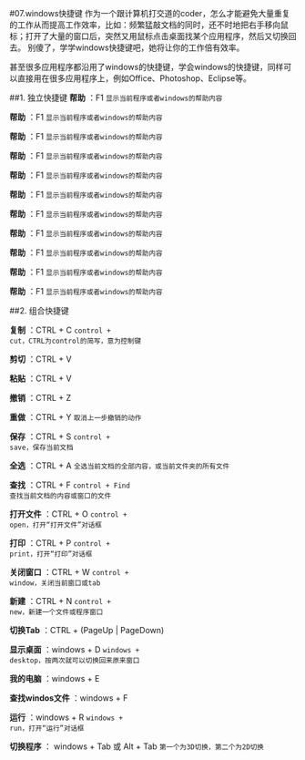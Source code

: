 #07.windows快捷键
  作为一个跟计算机打交道的coder，怎么才能避免大量重复的工作从而提高工作效率，比如：频繁猛敲文档的同时，还不时地把右手移向鼠标；打开了大量的窗口后，突然又用鼠标点击桌面找某个应用程序，然后又切换回去。
别傻了，学学windows快捷键吧，她将让你的工作倍有效率。

  甚至很多应用程序都沿用了windows的快捷键，学会windows的快捷键，同样可以直接用在很多应用程序上，例如Office、Photoshop、Eclipse等。

##1. 独立快捷键
  **帮助** ：F1  <code>显示当前程序或者windows的帮助内容</code>
  
  **帮助** ：F1  <code>显示当前程序或者windows的帮助内容</code>
  
  **帮助** ：F1  <code>显示当前程序或者windows的帮助内容</code>
  
  **帮助** ：F1  <code>显示当前程序或者windows的帮助内容</code>
  
  **帮助** ：F1  <code>显示当前程序或者windows的帮助内容</code>
  
  **帮助** ：F1  <code>显示当前程序或者windows的帮助内容</code>
  
  **帮助** ：F1  <code>显示当前程序或者windows的帮助内容</code>
  
  **帮助** ：F1  <code>显示当前程序或者windows的帮助内容</code>
  
  **帮助** ：F1  <code>显示当前程序或者windows的帮助内容</code>
  
  **帮助** ：F1  <code>显示当前程序或者windows的帮助内容</code>
  
  **帮助** ：F1  <code>显示当前程序或者windows的帮助内容</code>

##2. 组合快捷键

  **复制** ：CTRL + C  <code>control + cut，CTRL为control的简写，意为控制键</code>
  
  **剪切** ：CTRL + V 
  
  **粘贴** ：CTRL + V 
  
  **撤销** ：CTRL + Z 
  
  **重做** ：CTRL + Y  <code>取消上一步撤销的动作</code> 
  
  **保存** ：CTRL + S  <code>control + save，保存当前文档</code> 
  
  **全选** ：CTRL + A  <code>全选当前文档的全部内容，或当前文件夹的所有文件</code> 
  
  **查找** ：CTRL + F  <code>control + Find 查找当前文档的内容或窗口的文件</code>
  
  **打开文件** ：CTRL + O  <code>control + open，打开“打开文件”对话框</code>
  
  **打印** ：CTRL + P  <code>control + print，打开“打印”对话框</code>
  
  **关闭窗口** ：CTRL + W  <code>control + window，关闭当前窗口或tab</code> 
  
  **新建** ：CTRL + N  <code>control + new，新建一个文件或程序窗口</code>
  
  **切换Tab** ：CTRL + (PageUp | PageDown)
  
  **显示桌面** ：windows + D  <code>windows + desktop，按两次就可以切换回来原来窗口</code>  
  
  **我的电脑** ：windows + E   
  
  **查找windos文件** ：windows + F 
  
  **运行** ：windows + R  <code>windows + run，打开“运行”对话框</code> 
  
  **切换程序** ： windows + Tab 或 Alt + Tab  <code>第一个为3D切换，第二个为2D切换</code>
